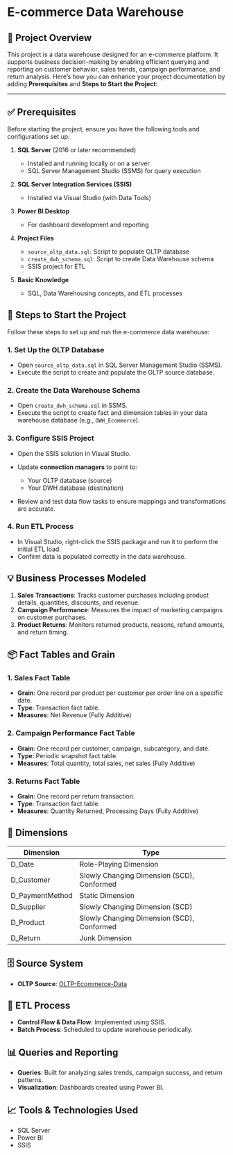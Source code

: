 
# E-commerce Data Warehouse

## 📌 Project Overview
This project is a data warehouse designed for an e-commerce platform. It supports business decision-making by enabling efficient querying and reporting on customer behavior, sales trends, campaign performance, and return analysis.
Here’s how you can enhance your project documentation by adding **Prerequisites** and **Steps to Start the Project**:

---

## ✅ Prerequisites

Before starting the project, ensure you have the following tools and configurations set up:

1. **SQL Server** (2016 or later recommended)

   * Installed and running locally or on a server
   * SQL Server Management Studio (SSMS) for query execution
2. **SQL Server Integration Services (SSIS)**

   * Installed via Visual Studio (with Data Tools)
3. **Power BI Desktop**

   * For dashboard development and reporting
4. **Project Files**

   * `source_oltp_data.sql`: Script to populate OLTP database
   * `create_dwh_schema.sql`: Script to create Data Warehouse schema
   * SSIS project for ETL
5. **Basic Knowledge**

   * SQL, Data Warehousing concepts, and ETL processes


## 🚀 Steps to Start the Project

Follow these steps to set up and run the e-commerce data warehouse:

### 1. **Set Up the OLTP Database**

* Open `source_oltp_data.sql` in SQL Server Management Studio (SSMS).
* Execute the script to create and populate the OLTP source database.

### 2. **Create the Data Warehouse Schema**

* Open `create_dwh_schema.sql` in SSMS.
* Execute the script to create fact and dimension tables in your data warehouse database (e.g., `DWH_Ecommerce`).

### 3. **Configure SSIS Project**

* Open the SSIS solution in Visual Studio.
* Update **connection managers** to point to:

  * Your OLTP database (source)
  * Your DWH database (destination)
* Review and test data flow tasks to ensure mappings and transformations are accurate.

### 4. **Run ETL Process**

* In Visual Studio, right-click the SSIS package and run it to perform the initial ETL load.
* Confirm data is populated correctly in the data warehouse.


## 💡 Business Processes Modeled
1. **Sales Transactions**: Tracks customer purchases including product details, quantities, discounts, and revenue.
2. **Campaign Performance**: Measures the impact of marketing campaigns on customer purchases.
3. **Product Returns**: Monitors returned products, reasons, refund amounts, and return timing.

## 📦 Fact Tables and Grain

### 1. Sales Fact Table
- **Grain**: One record per product per customer per order line on a specific date.
- **Type**: Transaction fact table.
- **Measures**: Net Revenue (Fully Additive)

### 2. Campaign Performance Fact Table
- **Grain**: One record per customer, campaign, subcategory, and date.
- **Type**: Periodic snapshot fact table.
- **Measures**: Total quantity, total sales, net sales (Fully Additive)

### 3. Returns Fact Table
- **Grain**: One record per return transaction.
- **Type**: Transaction fact table.
- **Measures**: Quantity Returned, Processing Days (Fully Additive)

## 🧩 Dimensions

| Dimension       | Type                                        |
|----------------|---------------------------------------------|
| D_Date          | Role-Playing Dimension                      |
| D_Customer      | Slowly Changing Dimension (SCD), Conformed  |
| D_PaymentMethod | Static Dimension                            |
| D_Supplier      | Slowly Changing Dimension (SCD)             |
| D_Product       | Slowly Changing Dimension (SCD), Conformed  |
| D_Return        | Junk Dimension                              |

## 🗄️ Source System
- **OLTP Source**: [OLTP-Ecommerce-Data](https://www.kaggle.com/datasets/sharangkulkarni/oltp-ecommerce-data)

## 🔁 ETL Process
- **Control Flow & Data Flow**: Implemented using SSIS.
- **Batch Process**: Scheduled to update warehouse periodically.

## 📊 Queries and Reporting
- **Queries**: Built for analyzing sales trends, campaign success, and return patterns.
- **Visualization**: Dashboards created using Power BI.

## 📈 Tools & Technologies Used
- SQL Server
- Power BI
- SSIS 

